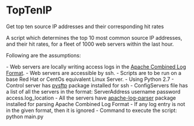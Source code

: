 TopTenIP
========

Get top ten source IP addresses and their corresponding hit rates

<p>A script which determines the top 10 most common source IP addresses, and their hit rates, for a fleet of 1000 web servers within the last hour.</p>
<p> Following are the assumptions:</p>
 - Web servers are locally writing access logs in the <a href="http://httpd.apache.org/docs/current/logs.html#combined">Apache Combined Log Format</a>.
 - Web servers are accessible by ssh.
 - Scripts are to be run on a base Red Hat or CentOs equivalent Linux Server.
 - Using Python 2.7
 - Control server has <a href="https://pypi.python.org/pypi/pysftp/">pysftp</a> package installed for ssh
 - ConfigServers file has a list of all the servers in the format: ServerAddress username password access.log_location
 - All the servers have <a href="https://pypi.python.org/pypi/apache-log-parser/1.3.0">apache-log-parser</a> package installed for parsing Apache Combined Log Format
 - If any log entry is not in the given format, then it is ignored
 - Command to execute the script: python main.py <Path_To_Data_Folder>
